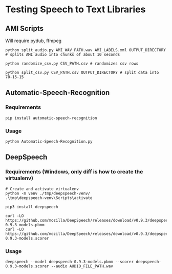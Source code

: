# Testing Speech to Text Libraries

## AMI Scripts

Will require pydub, ffmpeg

    python split_audio.py AMI_WAV_PATH.wav AMI_LABELS.xml OUTPUT_DIRECTORY # splits AMI audio into chunks of about 10 seconds

    python randomize_csv.py CSV_PATH.csv # randomizes csv rows

    python split_csv.py CSV_PATH.csv OUTPUT_DIRECTORY # split data into 70-15-15

## Automatic-Speech-Recognition

### Requirements

    pip install automatic-speech-recognition

### Usage

    python Automatic-Speech-Recognition.py

## DeepSpeech

### Requirements (Windows, only diff is how to create the virtualenv)

    # Create and activate virtualenv
    python -m venv ./tmp/deepspeech-venv/
    .\tmp\deepspeech-venv\Scripts\activate

    pip3 install deepspeech

    curl -LO https://github.com/mozilla/DeepSpeech/releases/download/v0.9.3/deepspeech-0.9.3-models.pbmm
    curl -LO https://github.com/mozilla/DeepSpeech/releases/download/v0.9.3/deepspeech-0.9.3-models.scorer

### Usage

    deepspeech --model deepspeech-0.9.3-models.pbmm --scorer deepspeech-0.9.3-models.scorer --audio AUDIO_FILE_PATH.wav